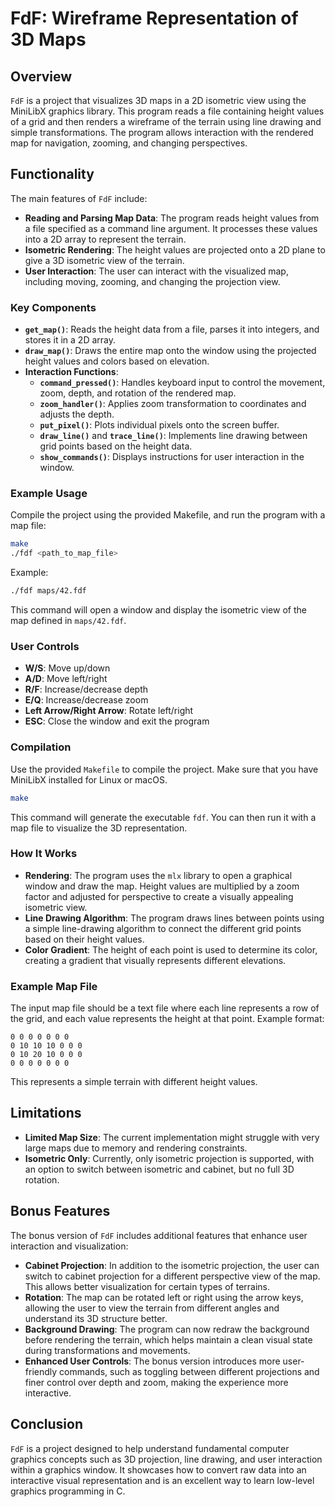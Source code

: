 # FdF: Wireframe Representation of 3D Maps

## Overview

`FdF` is a project that visualizes 3D maps in a 2D isometric view using the MiniLibX graphics library. This program reads a file containing height values of a grid and then renders a wireframe of the terrain using line drawing and simple transformations. The program allows interaction with the rendered map for navigation, zooming, and changing perspectives.

## Functionality

The main features of `FdF` include:
- **Reading and Parsing Map Data**: The program reads height values from a file specified as a command line argument. It processes these values into a 2D array to represent the terrain.
- **Isometric Rendering**: The height values are projected onto a 2D plane to give a 3D isometric view of the terrain.
- **User Interaction**: The user can interact with the visualized map, including moving, zooming, and changing the projection view.

### Key Components

- **`get_map()`**: Reads the height data from a file, parses it into integers, and stores it in a 2D array.
- **`draw_map()`**: Draws the entire map onto the window using the projected height values and colors based on elevation.
- **Interaction Functions**:
  - **`command_pressed()`**: Handles keyboard input to control the movement, zoom, depth, and rotation of the rendered map.
  - **`zoom_handler()`**: Applies zoom transformation to coordinates and adjusts the depth.
  - **`put_pixel()`**: Plots individual pixels onto the screen buffer.
  - **`draw_line()`** and **`trace_line()`**: Implements line drawing between grid points based on the height data.
  - **`show_commands()`**: Displays instructions for user interaction in the window.

### Example Usage

Compile the project using the provided Makefile, and run the program with a map file:

```sh
make
./fdf <path_to_map_file>
```

Example:

```sh
./fdf maps/42.fdf
```

This command will open a window and display the isometric view of the map defined in `maps/42.fdf`.

### User Controls

- **W/S**: Move up/down
- **A/D**: Move left/right
- **R/F**: Increase/decrease depth
- **E/Q**: Increase/decrease zoom
- **Left Arrow/Right Arrow**: Rotate left/right
- **ESC**: Close the window and exit the program

### Compilation

Use the provided `Makefile` to compile the project. Make sure that you have MiniLibX installed for Linux or macOS.

```sh
make
```

This command will generate the executable `fdf`. You can then run it with a map file to visualize the 3D representation.

### How It Works

- **Rendering**: The program uses the `mlx` library to open a graphical window and draw the map. Height values are multiplied by a zoom factor and adjusted for perspective to create a visually appealing isometric view.
- **Line Drawing Algorithm**: The program draws lines between points using a simple line-drawing algorithm to connect the different grid points based on their height values.
- **Color Gradient**: The height of each point is used to determine its color, creating a gradient that visually represents different elevations.

### Example Map File

The input map file should be a text file where each line represents a row of the grid, and each value represents the height at that point. Example format:

```
0 0 0 0 0 0 0
0 10 10 10 0 0 0
0 10 20 10 0 0 0
0 0 0 0 0 0 0
```

This represents a simple terrain with different height values.

## Limitations

- **Limited Map Size**: The current implementation might struggle with very large maps due to memory and rendering constraints.
- **Isometric Only**: Currently, only isometric projection is supported, with an option to switch between isometric and cabinet, but no full 3D rotation.

## Bonus Features

The bonus version of `FdF` includes additional features that enhance user interaction and visualization:
- **Cabinet Projection**: In addition to the isometric projection, the user can switch to cabinet projection for a different perspective view of the map. This allows better visualization for certain types of terrains.
- **Rotation**: The map can be rotated left or right using the arrow keys, allowing the user to view the terrain from different angles and understand its 3D structure better.
- **Background Drawing**: The program can now redraw the background before rendering the terrain, which helps maintain a clean visual state during transformations and movements.
- **Enhanced User Controls**: The bonus version introduces more user-friendly commands, such as toggling between different projections and finer control over depth and zoom, making the experience more interactive.

## Conclusion

`FdF` is a project designed to help understand fundamental computer graphics concepts such as 3D projection, line drawing, and user interaction within a graphics window. It showcases how to convert raw data into an interactive visual representation and is an excellent way to learn low-level graphics programming in C.


